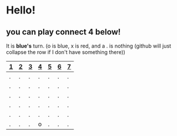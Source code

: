 
  # Hello!
  ## you can play connect 4 below!

  It is **blue's** turn. (o is blue, x is red, and a . is nothing (github will just collapse the row if I don't have something there))
  
  | [1](https://github.com/bymith/gh-actions-testing/issues/new?title=dropTile%7C1&body=Hit+sumbit+new+issue+or+just+press+enter.+Then+just+wait+like+30+seconds+for+it+to+update+%3A%29) | [2](https://github.com/bymith/gh-actions-testing/issues/new?title=dropTile%7C2&body=Hit+sumbit+new+issue+or+just+press+enter.+Then+just+wait+like+30+seconds+for+it+to+update+%3A%29) | [3](https://github.com/bymith/gh-actions-testing/issues/new?title=dropTile%7C3&body=Hit+sumbit+new+issue+or+just+press+enter.+Then+just+wait+like+30+seconds+for+it+to+update+%3A%29) | [4](https://github.com/bymith/gh-actions-testing/issues/new?title=dropTile%7C4&body=Hit+sumbit+new+issue+or+just+press+enter.+Then+just+wait+like+30+seconds+for+it+to+update+%3A%29) | [5](https://github.com/bymith/gh-actions-testing/issues/new?title=dropTile%7C5&body=Hit+sumbit+new+issue+or+just+press+enter.+Then+just+wait+like+30+seconds+for+it+to+update+%3A%29) | [6](https://github.com/bymith/gh-actions-testing/issues/new?title=dropTile%7C6&body=Hit+sumbit+new+issue+or+just+press+enter.+Then+just+wait+like+30+seconds+for+it+to+update+%3A%29) | [7](https://github.com/bymith/gh-actions-testing/issues/new?title=dropTile%7C7&body=Hit+sumbit+new+issue+or+just+press+enter.+Then+just+wait+like+30+seconds+for+it+to+update+%3A%29) |
  | - | - | - | - | - | - | - |
  | . | . | . | . | . | . | . |
  | . | . | . | . | . | . | . |
  | . | . | . | . | . | . | . |
  | . | . | . | . | . | . | . |
  | . | . | . | . | . | . | . |
  | . | . | . | o | . | . | . |
  
  